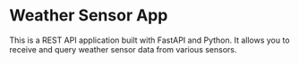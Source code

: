 # Weather Sensor App

This is a REST API application built with FastAPI and Python. It allows you to receive and query weather sensor data from various sensors.
